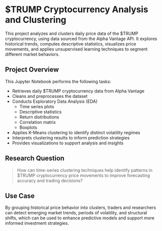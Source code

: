 # $TRUMP Cryptocurrency Analysis and Clustering

This project analyzes and clusters daily price data of the $TRUMP cryptocurrency, using data sourced from the Alpha Vantage API. It explores historical trends, computes descriptive statistics, visualizes price movements, and applies unsupervised learning techniques to segment different market behaviors.


##  Project Overview

This Jupyter Notebook performs the following tasks:

- Retrieves daily $TRUMP cryptocurrency data from Alpha Vantage
- Cleans and preprocesses the dataset
- Conducts Exploratory Data Analysis (EDA)
  - Time series plots
  - Descriptive statistics
  - Return distributions
  - Correlation matrix
  - Boxplots
- Applies K-Means clustering to identify distinct volatility regimes
- Interprets clustering results to inform prediction strategies
- Provides visualizations to support analysis and insights


##  Research Question

> How can time-series clustering techniques help identify patterns in $TRUMP cryptocurrency price movements to improve forecasting accuracy and trading decisions?


##  Use Case

By grouping historical price behavior into clusters, traders and researchers can detect emerging market trends, periods of volatility, and structural shifts, which can be used to enhance predictive models and support more informed investment strategies.



